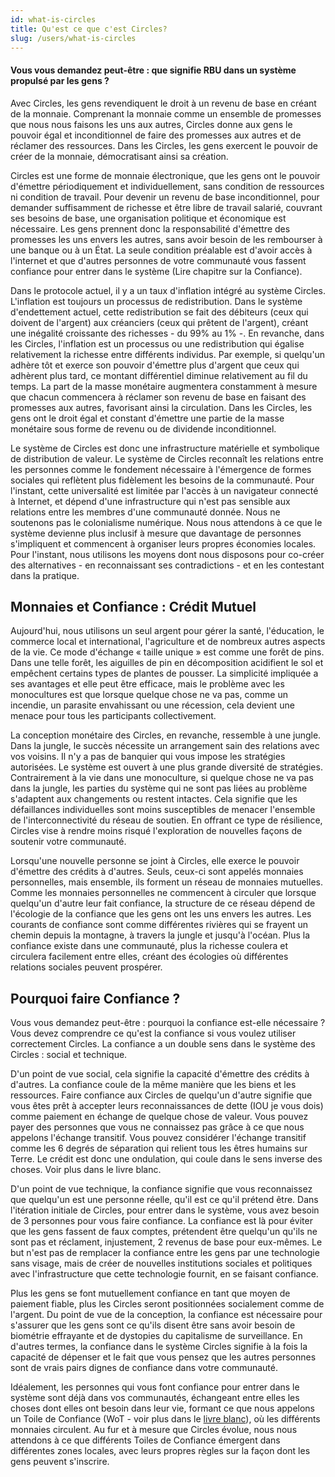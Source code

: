 ```yaml
---
id: what-is-circles
title: Qu'est ce que c'est Circles?
slug: /users/what-is-circles
---
```


####  Vous vous demandez peut-être : que signifie RBU dans un système propulsé par les gens ?

Avec Circles, les gens revendiquent le droit à un revenu de base en créant de la monnaie. Comprenant la monnaie comme un ensemble de promesses que nous nous faisons les uns aux autres, Circles donne aux gens le pouvoir égal et inconditionnel de faire des promesses aux autres et de réclamer des ressources. Dans les Circles, les gens exercent le pouvoir de créer de la monnaie, démocratisant ainsi sa création.

 Circles  est une forme de monnaie électronique, que les gens ont le pouvoir d'émettre périodiquement et individuellement, sans condition de ressources ni condition de travail. Pour devenir un revenu de base inconditionnel, pour demander suffisamment de richesse et être libre de travail salarié, couvrant ses besoins de base, une organisation politique et économique est nécessaire. Les gens prennent donc la responsabilité d'émettre des promesses les uns envers les autres, sans avoir besoin de les rembourser à une banque ou à un État. La seule condition préalable est d'avoir accès à l'internet et que d'autres personnes de votre communauté vous fassent confiance pour entrer dans le système (Lire chapitre sur la Confiance).

Dans le protocole actuel, il y a un taux d'inflation intégré au système Circles. L'inflation est toujours un processus de redistribution. Dans le système d'endettement actuel, cette redistribution se fait des débiteurs (ceux qui doivent de l'argent) aux créanciers (ceux qui prêtent de l'argent), créant une inégalité croissante des richesses - du 99% au 1% -. En revanche, dans les Circles, l'inflation est un processus ou une redistribution qui égalise relativement la richesse entre différents individus. Par exemple, si quelqu'un adhère tôt et exerce son pouvoir d'émettre plus d'argent que ceux qui adhèrent plus tard, ce montant différentiel diminue relativement au fil du temps. La part de la masse monétaire augmentera constamment à mesure que chacun commencera à réclamer son revenu de base en faisant des promesses aux autres, favorisant ainsi la circulation. Dans les Circles, les gens ont le droit égal et constant d'émettre une partie de la masse monétaire sous forme de revenu ou de dividende inconditionnel.

Le système de Circles est donc une infrastructure matérielle et symbolique de distribution de valeur. Le système de Circles reconnaît les relations entre les personnes comme le fondement nécessaire à l'émergence de formes sociales qui reflètent plus fidèlement les besoins de la communauté. Pour l'instant, cette universalité est limitée par l'accès à un navigateur connecté à Internet, et dépend d'une infrastructure qui n'est pas sensible aux relations entre les membres d'une communauté donnée. Nous ne soutenons pas le colonialisme numérique. Nous nous attendons à ce que le système devienne plus inclusif à mesure que davantage de personnes s'impliquent et commencent à organiser leurs propres économies locales. Pour l'instant, nous utilisons les moyens dont nous disposons pour co-créer des alternatives - en reconnaissant ses contradictions - et en les contestant dans la pratique.

## Monnaies et Confiance : Crédit Mutuel

Aujourd'hui, nous utilisons un seul argent pour gérer la santé, l'éducation, le commerce local et international, l'agriculture et de nombreux autres aspects de la vie. Ce mode d'échange « taille unique » est comme une forêt de pins. Dans une telle forêt, les aiguilles de pin en décomposition acidifient le sol et empêchent certains types de plantes de pousser. La simplicité impliquée a ses avantages et elle peut être efficace, mais le problème avec les monocultures est que lorsque quelque chose ne va pas, comme un incendie, un parasite envahissant ou une récession, cela devient une menace pour tous les participants collectivement.

La conception monétaire des Circles, en revanche, ressemble à une jungle. Dans la jungle, le succès nécessite un arrangement sain des relations avec vos voisins. Il n'y a pas de banquier qui vous impose les stratégies autorisées. Le système est ouvert à une plus grande diversité de stratégies. Contrairement à la vie dans une monoculture, si quelque chose ne va pas dans la jungle, les parties du système qui ne sont pas liées au problème s'adaptent aux changements ou restent intactes. Cela signifie que les défaillances individuelles sont moins susceptibles de menacer l'ensemble de l'interconnectivité du réseau de soutien. En offrant ce type de résilience, Circles vise à rendre moins risqué l'exploration de nouvelles façons de soutenir votre communauté.

Lorsqu'une nouvelle personne se joint à Circles, elle exerce le pouvoir d'émettre des crédits à d'autres. Seuls, ceux-ci sont appelés monnaies personnelles, mais ensemble, ils forment un réseau de monnaies mutuelles. Comme les monnaies personnelles ne commencent à circuler que lorsque quelqu'un d'autre leur fait confiance, la structure de ce réseau dépend de l'écologie de la confiance que les gens ont les uns envers les autres. Les courants de confiance sont comme différentes rivières qui se frayent un chemin depuis la montagne, à travers la jungle et jusqu'à l'océan. Plus la confiance existe dans une communauté, plus la richesse coulera et circulera facilement entre elles, créant des écologies où différentes relations sociales peuvent prospérer.

## Pourquoi faire Confiance ?

Vous vous demandez peut-être : pourquoi la confiance est-elle nécessaire ? Vous devez comprendre ce qu'est la confiance si vous voulez utiliser correctement Circles. La confiance a un double sens dans le système des Circles : social et technique.

D'un point de vue social, cela signifie la capacité d'émettre des crédits à d'autres. La confiance coule de la même manière que les biens et les ressources. Faire confiance aux Circles de quelqu'un d'autre signifie que vous êtes prêt à accepter leurs reconnaissances de dette (IOU je vous dois) comme paiement en échange de quelque chose de valeur. Vous pouvez payer des personnes que vous ne connaissez pas grâce à ce que nous appelons l'échange transitif. Vous pouvez considérer l'échange transitif comme les 6 degrés de séparation qui relient tous les êtres humains sur Terre. Le crédit est donc une ondulation, qui coule dans le sens inverse des choses. Voir plus dans le livre blanc.

D'un point de vue technique, la confiance signifie que vous reconnaissez que quelqu'un est une personne réelle, qu'il est ce qu'il prétend être. Dans l'itération initiale de Circles, pour entrer dans le système, vous avez besoin de 3 personnes pour vous faire confiance. La confiance est là pour éviter que les gens fassent de faux comptes, prétendent être quelqu'un qu'ils ne sont pas et réclament, injustement, 2 revenus de base pour eux-mêmes. Le but n'est pas de remplacer la confiance entre les gens par une technologie sans visage, mais de créer de nouvelles institutions sociales et politiques avec l'infrastructure que cette technologie fournit, en se faisant confiance.

Plus les gens se font mutuellement confiance en tant que moyen de paiement fiable, plus les Circles seront positionnées socialement comme de l'argent. Du point de vue de la conception, la confiance est nécessaire pour s'assurer que les gens sont ce qu'ils disent être sans avoir besoin de biométrie effrayante et de dystopies du capitalisme de surveillance. En d'autres termes, la confiance dans le système Circles signifie à la fois la capacité de dépenser et le fait que vous pensez que les autres personnes sont de vrais pairs dignes de confiance dans votre communauté.

Idéalement, les personnes qui vous font confiance pour entrer dans le système sont déjà dans vos communautés, échangeant entre elles les choses dont elles ont besoin dans leur vie, formant ce que nous appelons un Toile de Confiance (WoT - voir plus dans le [livre blanc](/docs/developers/whitepaper)), où les différents monnaies circulent. Au fur et à mesure que Circles évolue, nous nous attendons à ce que différents Toiles de Confiance émergent dans différentes zones locales, avec leurs propres règles sur la façon dont les gens peuvent s'inscrire.
